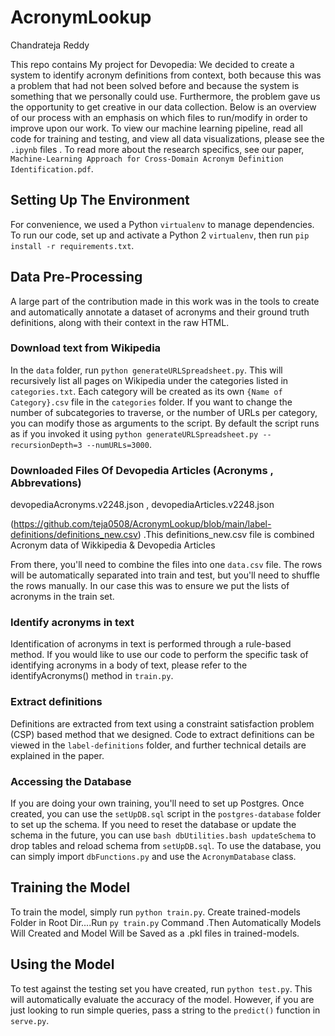 # AcronymLookup
Chandrateja Reddy  

This repo contains My project for Devopedia: We decided to create a system to identify acronym definitions from context, both because this was a problem that had not been solved before and because the system is something that we personally could use. Furthermore, the problem gave us the opportunity to get creative in our data collection. Below is an overview of our process with an emphasis on which files to run/modify in order to improve upon our work. To view our machine learning pipeline, read all code for training and testing, and view all data visualizations, please see the `.ipynb` files . To read more about the research specifics, see our paper, `Machine-Learning Approach for Cross-Domain Acronym Definition Identification.pdf`. 

## Setting Up The Environment
For convenience, we used a Python `virtualenv` to manage dependencies. To run our code, set up and activate a Python 2 `virtualenv`, then run `pip install -r requirements.txt`.

## Data Pre-Processing
A large part of the contribution made in this work was in the tools to create and automatically annotate a dataset of acronyms and their ground truth definitions, along with their context in the raw HTML.

### Download text from Wikipedia
In the `data` folder, run `python generateURLSpreadsheet.py`. This will recursively list all pages on Wikipedia under the categories listed in `categories.txt`. Each category will be created as its own `{Name of Category}.csv` file in the `categories` folder. If you want to change the number of subcategories to traverse, or the number of URLs per category, you can modify those as arguments to the script. By default the script runs as if you invoked it using `python generateURLSpreadsheet.py --recursionDepth=3 --numURLs=3000`. 

### Downloaded Files Of Devopedia Articles (Acronyms , Abbrevations)
devopediaAcronyms.v2248.json , devopediaArticles.v2248.json

(https://github.com/teja0508/AcronymLookup/blob/main/label-definitions/definitions_new.csv) .This definitions_new.csv file is combined Acronym data of Wikkipedia & Devopedia Articles


From there, you'll need to combine the files into one `data.csv` file. The rows will be automatically separated into train and test, but you'll need to shuffle the rows manually. In our case this was to ensure we put the lists of acronyms in the train set.

### Identify acronyms in text
Identification of acronyms in text is performed through a rule-based method. If you would like to use our code to perform the specific task of identifying acronyms in a body of text, please refer to the identifyAcronyms() method in `train.py`. 

### Extract definitions
Definitions are extracted from text using a constraint satisfaction problem (CSP) based method that we designed. Code to extract definitions can be viewed in the `label-definitions` folder, and further technical details are explained in the paper.


### Accessing the Database
If you are doing your own training, you'll need to set up Postgres. Once created, you can use the `setUpDB.sql` script in the `postgres-database` folder to set up the schema. If you need to reset the database or update the schema in the future, you can use `bash dbUtilities.bash updateSchema` to drop tables and reload schema from `setUpDB.sql`. To use the database, you can simply import `dbFunctions.py` and use the `AcronymDatabase` class.

## Training the Model
To train the model, simply run `python train.py`.
Create trained-models Folder in Root Dir....Run `py train.py` Command .Then Automatically Models Will Created and Model Will be Saved as a .pkl files in trained-models.

## Using the Model
To test against the testing set you have created, run `python test.py`. This will automatically evaluate the accuracy of the model. However, if you are just looking to run simple queries, pass a string to the `predict()` function in `serve.py`.

